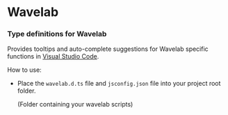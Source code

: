 # Wavelab

### Type definitions for Wavelab

Provides tooltips and auto-complete suggestions for Wavelab specific functions in [Visual Studio Code](https://code.visualstudio.com/).

How to use:

* Place the `wavelab.d.ts` file and `jsconfig.json` file into your project root folder.

  (Folder containing your wavelab scripts)
